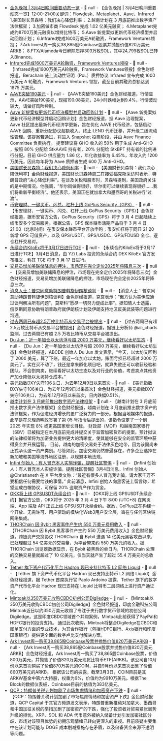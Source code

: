 - [金色晚报 | 3月4日晚间重要动态一览]() - 📰 null - 【金色晚报 | 3月4日晚间重要动态一览】12:00-21:00关键词：Flowdesk、Metaplanet、Aave、Infrared 
1.美国财长贝森特：我们决心降低利率； 
2.越南计划在 3 月底前推出数字资产法律框架； 
3.加密做市商 Flowdesk 完成 1.02 亿美元融资； 
4.Metaplanet完成约8700万美元融资以增持比特币； 
5.Aave 新提案拟更新代币经济模型并启动回购计划； 
6.Infrared完成1600万美元A轮融资，Framework Ventures领投； 
7.Ark Invest周一购买38,865股Coinbase股票并抛售价值820万美元ARKB； 
8.FTX/Alameda今日解除质押303万枚SOL，其中24,799枚SOL已转入Binance。
- [Infrared完成1600万美元A轮融资，Framework Ventures领投](https://www.coindesk.com/business/2025/03/04/infrared-raises-usd16m-to-roll-out-first-liquidity-staking-protocol-on-berachain) - 📰 null - 【Infrared完成1600万美元A轮融资，Framework Ventures领投】金色财经报道，Berachain 链上流动性证明（PoL）质押协议 Infrared 宣布完成 1600 万美元 A 轮融资，Framework Ventures 领投，截至目前其融资总额达到 1875 万美元。
- [AAVE突破190美元]() - 📰 null - 【AAVE突破190美元】金色财经报道，行情显示，AAVE突破190美元，现报190.08美元，24小时跌幅达到9.4%，行情波动较大，请做好风险控制。
- [Aave 新提案拟更新代币经济模型并启动回购计划](https://governance.aave.com/t/arfc-aavenomics-implementation-part-one/21248) - 📰 null - 【Aave 新提案拟更新代币经济模型并启动回购计划】金色财经报道，据 Aave 治理提案， Aave 社区提出最新代币经济学更新，旨在优化 AAVE 代币经济，包括启动 AAVE 回购、重新分配协议超额收入、终止 LEND 代币迁移，并升级二级流动性管理。该提案若通过，将进入 Snapshot 投票阶段，并由 Aave Finance Committee 负责执行。 
提案建议将 GHO 收入的 50% 用于生成 Anti-GHO ，按照 80% 分配给 StkAAVE 持有者，20% 分配给 StkBPT 持有者的比例进行分配。目前 GHO 供应量为 1.86 亿，年化收益率为 6.45%，年收入约 1200 万美元，因此每年将为 Aave 质押者生成 600 万 Anti-GHO。
- [美国财长贝森特：我们决心降低利率]() - 📰 null - 【美国财长贝森特：我们决心降低利率】金色财经报道，美国财长贝森特周二在接受福克斯采访时表示，特朗普政府“决心降低利率”。在谈及关税和股市时，贝森特提到，美国政府关注的是中期情况。他强调，“华尔街做得很好，华尔街可以继续表现得很好……我们将重新平衡经济”。他还表示，美国正在就加拿大和墨西哥的关税进行“过渡”。
- [币安理财、一键买币、闪兑、杠杆上线 GoPlus Security（GPS）]() - 📰 null - 【币安理财、一键买币、闪兑、杠杆上线 GoPlus Security（GPS）】金色财经报道，据币安官方公告，GoPlus Security（GPS）将于 3 月 4 日起陆续上线币安多个交易服务。根据公告，GPS 保本赚币活期产品将于 3 月 4 日 21:00（北京时间）在币安保本赚币平台开放申购；币安杠杆将于同日 21:20 新增 GPS 可借资产，以及 GPS/USDT、GPS/USDC、GPS/FDUSD 全仓、逐仓杠杆交易对。
- [永续合约KiloEx将于3月17日进行TGE](https://x.com/KiloEx_perp/status/1896573827993460797) - 📰 null - 【永续合约KiloEx将于3月17日进行TGE】3月4日消息，由 YZi Labs 投资的永续合约 DEX KiloEx 官方发布推文，称其 TGE 将于 3 月 17 日进行。
- [交易员增加美联储降息的押注，市场现在完全定价2025年将降息三次]() - 📰 null - 【交易员增加美联储降息的押注，市场现在完全定价2025年将降息三次】金色财经报道，交易员增加美联储降息的押注，市场现在完全定价2025年将降息三次。
- [消息人士：普京同意助特朗普斡旋伊朗核谈判](https://xnews.jin10.com/details/165697) - 📰 null - 【消息人士：普京同意助特朗普斡旋伊朗核谈判】金色财经报道，克宫表示：“俄方认为美伊应通过谈判解决所有问题”，莫斯科“愿尽一切努力促成此事”。据知情人士透露，俄罗斯同意协助特朗普政府就伊朗核计划及伊朗支持地区反美武装等问题进行沟通。
- [过去两周已有超2.5万枚比特币从交易平台被提出](https://x.com/ali_charts/status/1896893638036115701) - 📰 null - 【过去两周已有超2.5万枚比特币从交易平台被提出】金色财经报道，据链上分析师 @ali_charts 监测，过去两周已有超 2.5 万枚比特币从交易平台被提出。
- [Du Jun：近一年加仓以太坊浮亏超 2000 万美元，继续看好以太坊生态](https://x.com/DujunX/status/1896890894630179134) - 📰 null - 【Du Jun：近一年加仓以太坊浮亏超 2000 万美元，继续看好以太坊生态】金色财经报道，ABCDE 创始人 Du Jun 发文表示，“今天，以太坊又回到了 2000 美元，算了下账，最近一年加仓以太坊，账面亏损已经超过 2000 万美元了。实在买不动了，钱还是拿来孵化项目吧，就算失败还可以收获经验和团队。不会割肉卖，继续看好以太坊生态以及对行业的价值，考虑卖点其他资产加仓降低以太坊持仓成本。”
- [美元指数DXY失守106关口，为去年12月9日以来首次]() - 📰 null - 【美元指数DXY失守106关口，为去年12月9日以来首次】金色财经报道，美元指数DXY失守106关口，为去年12月9日以来首次，日内跌幅0.51%。
- [越南计划在 3 月底前推出数字资产法律框架](https://decrypt.co/308582/vietnam-to-establish-legal-framework-for-digital-assets) - 📰 null - 【越南计划在 3 月底前推出数字资产法律框架】金色财经报道，越南计划在 3 月底前推出数字资产的法律框架，作为促进经济增长的更广泛努力的一部分。根据当地媒体的报道，此举是在总理范明政签署了第 05 号指令后提出的，该指令设定了一个到 2025 年实现 8% 或更高国家增长目标。 
财政部（MOF）和越南国家银行（SBV）已被指定在本月底前完成并提交关于监管加密货币的提案。预计拟议的法律框架将为加密业务提供更大的清晰度，使其能够在安全的监管环境中获得资金并开展运营。 
目前，越南的加密交易处于法律灰色地带，因为该国尚未正式承认这一资产类别。尽管如此，加密交易仍然普遍存在，许多企业选择在新加坡和美国等海外地区注册，以规避本地法规。
- [Infini 创始人：有人冒充本人实施诈骗，提醒社区警惕](https://x.com/Christianeth/status/1896884713576599857) - 📰 null - 【Infini 创始人：有人冒充本人实施诈骗，提醒社区警惕】3月4日消息，Infini 创始人 @Christianeth 在 X 平台发文称：“最近有很多人冒充我诈骗，请大家千万不要相信任何需要给钱的事情。” 
此前消息，Infini 创始人向黑客链上留言称，希望达成白帽协议，可保留 20% 盗取资产作为赏金。
- [OKX将上线 GPSUSDT永续合约](https://www.okx.com/zh-hans/help/okx-to-list-perpetual-futures-for-gps-crypto) - 📰 null - 【OKX将上线 GPSUSDT永续合约】据官方公告，OKX将于 2025 年 3 月 4 日下午 8:00 (UTC+8) 在网页端、App 端及 API 正式上线 GPSUSDT永续合约。据悉，GoPlus正在构建一个开放、无需许可、用户驱动的模块化Web3用户安全层，旨在与任何区块链网络集成。
- [THORChain 因 Bybit 黑客事件产生约 550 万美元费用收入](https://cointelegraph.com/news/thorchain-5m-fees-5-4-b-volume-bybit-hack) - 📰 null - 【THORChain 因 Bybit 黑客事件产生约 550 万美元费用收入】金色财经报道，跨链资产交换协议 THORChain 自 Bybit 遭遇 14 亿美元黑客攻击以来，已处理超过 54 亿美元的交易量，为平台带来约 550 万美元的收入。据 THORChain 浏览器数据显示，在 Bybit 被黑后的单日内，THORChain 处理的交换交易量就超过了 10 亿美元，仅当天就产生了超过 55.4 万美元的总收入。
- [Tether 旗下资产代币化平台 Hadron 现已支持比特币 L2 网络 Liquid](https://x.com/paoloardoino/status/1896876964843278362) - 📰 null - 【Tether 旗下资产代币化平台 Hadron 现已支持比特币 L2 网络 Liquid】金色财经报道，据 Tether 首席执行官 Paolo Ardoino 披露，Tether 旗下的数字资产代币化平台 Hadron 现已支持在 Liquid 比特币二层网络上进行资产通证化。
- [Mintoak以350万美元收购CBDC初创公司Digiledge](https://www.reuters.com/markets/deals/paypal-backed-mintoak-strikes-indias-first-e-rupee-related-deal-worth-35-million-2025-03-03/) - 📰 null - 【Mintoak以350万美元收购CBDC初创公司Digiledge】金色财经报道，印度金融科技公司Mintoak近日以约350万美元收购了专注于央行数字货币领域的初创公司Digiledge。这是印度CBDC领域首个并购案例，Mintoak此前获得了PayPal和HDFC银行的投资支持。 
通过此次收购，Mintoak将整合Digiledge在CBDC和账单支付方面的专业技术，为其合作银行（包括HDFC银行、Axis银行和印度国家银行）提供更全面的数字卢比支付解决方案。
- [Ark Invest周一购买38,865股Coinbase股票并抛售价值820万美元ARKB](https://www.theblock.co/post/344423/ark-invest-buys-8-million-of-coinbase-shares-again-sells-similar-amount-of-own-bitcoin-etf-amid-trump-slump?utm_source=twitter&utm_medium=social) - 📰 null - 【Ark Invest周一购买38,865股Coinbase股票并抛售价值820万美元ARKB】金色财经报道，Ark Invest周一购买了38,865股Coinbase股票，价值800万美元，并抛售了价值820万美元现货比特币ETF(ARKB)。该公司自10月份以来首次购买了价值870万美元的COIN，并自9月份以来首次出售了价值860万美元的ARKB。 
根据该公司的披露，截至3月3日，COIN目前是其ARKW基金中第六大持股，权重为6%，价值约为9910万美元。根据The Block的数据仪表板，Coinbase目前的估值为383亿美元。
- [QCP：特朗普关税计划加剧了市场焦虑情绪和加密资产下跌]() - 📰 null - 【QCP：特朗普关税计划加剧了市场焦虑情绪和加密资产下跌】金色财经报道，QCP Capital 于其官方频道发文表示，特朗普重新推动对加拿大、墨西哥和中国加征关税的举措加剧了加密资产的下跌，强化了投资者对贸易紧张局势升级的担忧。XRP、SOL 和 ADA 代币意外被纳入储备计划引发加密社区分歧，市场对该项目优势的初期乐观情绪已转向更深入的审视。目前质疑主要集中在该计划可能与 DOGE 成本削减措施存在矛盾，以及储备资金来源不透明等问题。
